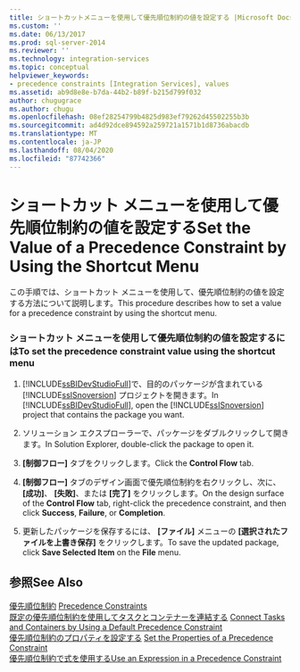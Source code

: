 ```yaml
---
title: ショートカットメニューを使用して優先順位制約の値を設定する |Microsoft Docs
ms.custom: ''
ms.date: 06/13/2017
ms.prod: sql-server-2014
ms.reviewer: ''
ms.technology: integration-services
ms.topic: conceptual
helpviewer_keywords:
- precedence constraints [Integration Services], values
ms.assetid: ab9d8e8e-b7da-44b2-b89f-b215d799f032
author: chugugrace
ms.author: chugu
ms.openlocfilehash: 08ef28254799b4825d983ef79262d45502255b3b
ms.sourcegitcommit: ad4d92dce894592a259721a1571b1d8736abacdb
ms.translationtype: MT
ms.contentlocale: ja-JP
ms.lasthandoff: 08/04/2020
ms.locfileid: "87742366"
---
```

# <a name="set-the-value-of-a-precedence-constraint-by-using-the-shortcut-menu"></a><span data-ttu-id="7b03d-102">ショートカット メニューを使用して優先順位制約の値を設定する</span><span class="sxs-lookup"><span data-stu-id="7b03d-102">Set the Value of a Precedence Constraint by Using the Shortcut Menu</span></span>
  <span data-ttu-id="7b03d-103">この手順では、ショートカット メニューを使用して、優先順位制約の値を設定する方法について説明します。</span><span class="sxs-lookup"><span data-stu-id="7b03d-103">This procedure describes how to set a value for a precedence constraint by using the shortcut menu.</span></span>  
  
### <a name="to-set-the-precedence-constraint-value-using-the-shortcut-menu"></a><span data-ttu-id="7b03d-104">ショートカット メニューを使用して優先順位制約の値を設定するには</span><span class="sxs-lookup"><span data-stu-id="7b03d-104">To set the precedence constraint value using the shortcut menu</span></span>  
  
1.  <span data-ttu-id="7b03d-105">[!INCLUDE[ssBIDevStudioFull](../includes/ssbidevstudiofull-md.md)]で、目的のパッケージが含まれている [!INCLUDE[ssISnoversion](../includes/ssisnoversion-md.md)] プロジェクトを開きます。</span><span class="sxs-lookup"><span data-stu-id="7b03d-105">In [!INCLUDE[ssBIDevStudioFull](../includes/ssbidevstudiofull-md.md)], open the [!INCLUDE[ssISnoversion](../includes/ssisnoversion-md.md)] project that contains the package you want.</span></span>  
  
2.  <span data-ttu-id="7b03d-106">ソリューション エクスプローラーで、パッケージをダブルクリックして開きます。</span><span class="sxs-lookup"><span data-stu-id="7b03d-106">In Solution Explorer, double-click the package to open it.</span></span>  
  
3.  <span data-ttu-id="7b03d-107">**[制御フロー]** タブをクリックします。</span><span class="sxs-lookup"><span data-stu-id="7b03d-107">Click the **Control Flow** tab.</span></span>  
  
4.  <span data-ttu-id="7b03d-108">**[制御フロー]** タブのデザイン画面で優先順位制約を右クリックし、次に、 **[成功]**、 **[失敗]**、または **[完了]** をクリックします。</span><span class="sxs-lookup"><span data-stu-id="7b03d-108">On the design surface of the **Control Flow** tab, right-click the precedence constraint, and then click **Success**, **Failure**, or **Completion**.</span></span>  
  
5.  <span data-ttu-id="7b03d-109">更新したパッケージを保存するには、 **[ファイル]** メニューの **[選択されたファイルを上書き保存]** をクリックします。</span><span class="sxs-lookup"><span data-stu-id="7b03d-109">To save the updated package, click **Save Selected Item** on the **File** menu.</span></span>  
  
## <a name="see-also"></a><span data-ttu-id="7b03d-110">参照</span><span class="sxs-lookup"><span data-stu-id="7b03d-110">See Also</span></span>  
 <span data-ttu-id="7b03d-111">[優先順位制約](control-flow/precedence-constraints.md) </span><span class="sxs-lookup"><span data-stu-id="7b03d-111">[Precedence Constraints](control-flow/precedence-constraints.md) </span></span>  
 <span data-ttu-id="7b03d-112">[既定の優先順位制約を使用してタスクとコンテナーを連結する](../../2014/integration-services/connect-tasks-and-containers-by-using-a-default-precedence-constraint.md) </span><span class="sxs-lookup"><span data-stu-id="7b03d-112">[Connect Tasks and Containers by Using a Default Precedence Constraint](../../2014/integration-services/connect-tasks-and-containers-by-using-a-default-precedence-constraint.md) </span></span>  
 <span data-ttu-id="7b03d-113">[優先順位制約のプロパティを設定する](../../2014/integration-services/set-the-properties-of-a-precedence-constraint.md) </span><span class="sxs-lookup"><span data-stu-id="7b03d-113">[Set the Properties of a Precedence Constraint](../../2014/integration-services/set-the-properties-of-a-precedence-constraint.md) </span></span>  
 [<span data-ttu-id="7b03d-114">優先順位制約で式を使用する</span><span class="sxs-lookup"><span data-stu-id="7b03d-114">Use an Expression in a Precedence Constraint</span></span>](../../2014/integration-services/use-an-expression-in-a-precedence-constraint.md)  
  
  
